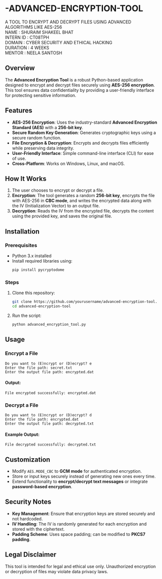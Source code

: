 # -ADVANCED-ENCRYPTION-TOOL
 A TOOL TO ENCRYPT AND  DECRYPT FILES USING ADVANCED  ALGORITHMS LIKE AES-256<br>
  NAME : SHURAIM SHAKEEL BHAT<br>
 INTERN  ID : CT08TPH<br>
 DOMAIN : CYBER SECURITY AND ETHICAL HACKING<br>
 DURATION : 4 WEEKS<br>
 MENTOR : NEELA SANTOSH<br>


## Overview
The **Advanced Encryption Tool** is a robust Python-based application designed to encrypt and decrypt files securely using **AES-256 encryption**. This tool ensures data confidentiality by providing a user-friendly interface for protecting sensitive information.

## Features
- **AES-256 Encryption**: Uses the industry-standard **Advanced Encryption Standard (AES)** with a **256-bit key**.
- **Secure Random Key Generation**: Generates cryptographic keys using a secure random function.
- **File Encryption & Decryption**: Encrypts and decrypts files efficiently while preserving data integrity.
- **User-Friendly Interface**: Simple command-line interface (CLI) for ease of use.
- **Cross-Platform**: Works on Windows, Linux, and macOS.

## How It Works
1. The user chooses to encrypt or decrypt a file.
2. **Encryption**: The tool generates a random **256-bit key**, encrypts the file with AES-256 in **CBC mode**, and writes the encrypted data along with the IV (Initialization Vector) to an output file.
3. **Decryption**: Reads the IV from the encrypted file, decrypts the content using the provided key, and saves the original file.

## Installation
### Prerequisites
- Python 3.x installed
- Install required libraries using:
  ```bash
  pip install pycryptodome
  ```

### Steps
1. Clone this repository:
   ```bash
   git clone https://github.com/yourusername/advanced-encryption-tool.git
   cd advanced-encryption-tool
   ```
2. Run the script:
   ```bash
   python advanced_encryption_tool.py
   ```

## Usage
### Encrypt a File
```plaintext
Do you want to (E)ncrypt or (D)ecrypt? e
Enter the file path: secret.txt
Enter the output file path: encrypted.dat
```
#### Output:
```plaintext
File encrypted successfully: encrypted.dat
```

### Decrypt a File
```plaintext
Do you want to (E)ncrypt or (D)ecrypt? d
Enter the file path: encrypted.dat
Enter the output file path: decrypted.txt
```
#### Example Output:
```plaintext
File decrypted successfully: decrypted.txt
```

## Customization
- Modify `AES.MODE_CBC` to **GCM mode** for authenticated encryption.
- Store or input keys securely instead of generating new ones every time.
- Extend functionality to **encrypt/decrypt text messages** or integrate **password-based encryption**.

## Security Notes
- **Key Management**: Ensure that encryption keys are stored securely and not hardcoded.
- **IV Handling**: The IV is randomly generated for each encryption and stored with the ciphertext.
- **Padding Scheme**: Uses space padding; can be modified to **PKCS7 padding**.

## Legal Disclaimer
This tool is intended for legal and ethical use only. Unauthorized encryption or decryption of files may violate data privacy laws.




